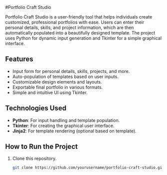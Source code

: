 #Portfolio Craft Studio

Portfolio Craft Studio is a user-friendly tool that helps individuals create customized, professional portfolios with ease. Users can enter their personal details, skills, and project information, which are then automatically populated into a beautifully designed template. The project uses Python for dynamic input generation and Tkinter for a simple graphical interface.

## Features
- Input form for personal details, skills, projects, and more.
- Auto-population of templates based on user inputs.
- Customizable design elements and layouts.
- Exportable final portfolio in various formats.
- Simple and intuitive UI using Tkinter.

## Technologies Used
- **Python**: For input handling and template population.
- **Tkinter**: For creating the graphical user interface.
- **Jinja2**: For template rendering (optional based on template).
  
## How to Run the Project
1. Clone this repository.
   ```bash
   git clone https://github.com/yourusername/portfolio-craft-studio.git
